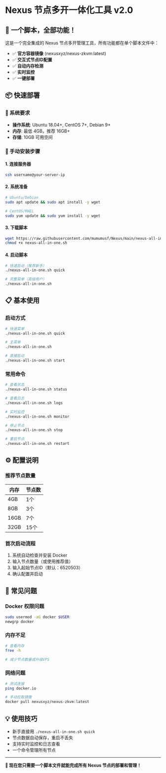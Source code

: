 # Nexus 节点多开一体化工具 v2.0

## 🎯 一个脚本，全部功能！

这是一个完全集成的 Nexus 节点多开管理工具，所有功能都在单个脚本文件中：
- ✅ **官方容器镜像** (nexusxyz/nexus-zkvm:latest)
- ✅ **交互式节点ID配置**
- ✅ **自动内存检测**
- ✅ **实时监控**
- ✅ **一键部署**

## 📦 快速部署

### 🔧 系统要求
- **操作系统**: Ubuntu 18.04+, CentOS 7+, Debian 9+
- **内存**: 最低 4GB，推荐 16GB+
- **存储**: 10GB 可用空间

### 🚀 手动安装步骤

#### 1. 连接服务器
```bash
ssh username@your-server-ip
```

#### 2. 系统准备
```bash
# Ubuntu/Debian
sudo apt update && sudo apt install -y wget

# CentOS/RHEL  
sudo yum update && sudo yum install -y wget
```

#### 3. 下载脚本
```bash
wget https://raw.githubusercontent.com/mumumusf/Nexus/main/nexus-all-in-one.sh
chmod +x nexus-all-in-one.sh
```

#### 4. 启动脚本
```bash
# 快速启动（推荐新手）
./nexus-all-in-one.sh quick

# 完整菜单（高级用户）
./nexus-all-in-one.sh
```

## 📋 基本使用

### 启动方式
```bash
# 快速菜单
./nexus-all-in-one.sh quick

# 主菜单
./nexus-all-in-one.sh

# 直接启动
./nexus-all-in-one.sh start
```

### 常用命令
```bash
# 查看状态
./nexus-all-in-one.sh status

# 查看日志
./nexus-all-in-one.sh logs

# 实时监控
./nexus-all-in-one.sh monitor

# 停止节点
./nexus-all-in-one.sh stop

# 重启节点
./nexus-all-in-one.sh restart
```

## ⚙️ 配置说明

### 推荐节点数量
| 内存 | 节点数 |
|------|--------|
| 4GB  | 1个    |
| 8GB  | 3个    |
| 16GB | 7个    |
| 32GB | 15个   |

### 首次启动流程
1. 系统自动检查并安装 Docker
2. 输入节点数量（或使用推荐值）
3. 输入起始节点ID（默认：6520503）
4. 确认配置并启动

## 🚨 常见问题

### Docker 权限问题
```bash
sudo usermod -aG docker $USER
newgrp docker
```

### 内存不足
```bash
# 查看内存
free -h

# 减少节点数量或升级VPS
```

### 网络问题
```bash
# 测试连接
ping docker.io

# 手动拉取镜像
docker pull nexusxyz/nexus-zkvm:latest
```

## 💡 使用技巧

- 新手直接用 `./nexus-all-in-one.sh quick`
- 节点数据自动保存，重启不丢失
- 支持实时监控和日志查看
- 一个命令管理所有节点

---

**🎉 现在您只需要一个脚本文件就能完成所有 Nexus 节点的部署和管理！** 